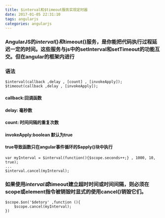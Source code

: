 ```yaml
---
title: $interval和$timeout服务实现定时器
date: 2017-01-05 22:31:10
tags: angularjs
categories: angularjs
---
```


### AngularJS的$interval()和$timeout()服务，是你能把代码执行过程延迟一定的时间。这些服务与js中的setInterval和setTimeout的功能互交。但在angular的框架内进行

### 语法
	
	$interval(callback ,delay , [count] , [invokeApply]);
	$timeout(callback ,delay , [invokeApply]);

#### callback:回调函数
#### delay: 毫秒数
#### count: 时间间隔的重复次数
#### invokeApply:boolean 默认为true
#### true导致函数只在angular事件循环的$apply()块中执行 

	var myInterval = $interval(function(){$scope.seconds++;} , 1000, 10, true);
	...
	$interval.cancel(myInterval);

### 如果使用$interval或$timeout建立超时时间或时间间隔，则必须在scope或element指令被销毁时显式的使用cancel()销毁它们。

	$scope.$on('$detory' ,function (){
		$scope.cancel(myInterval);
	})